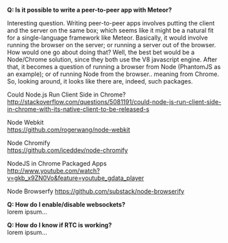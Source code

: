 **Q:  Is it possible to write a peer-to-peer app with Meteor?**  

Interesting question.  Writing peer-to-peer apps involves putting the client and the server on the same box; which seems like it might be a natural fit for a single-language framework like Meteor.  Basically, it would involve running the browser on the server; or running a server out of the browser.  How would one go about doing that?  Well, the best bet would be a Node/Chrome solution, since they both use the V8 javascript engine.  After that, it becomes a question of running a browser from Node (PhantomJS as an example); or of running Node from the browser.. meaning from Chrome.  So, looking around, it looks like there are, indeed, such packages.  

Could Node.js Run Client Side in Chrome?  
http://stackoverflow.com/questions/5081191/could-node-js-run-client-side-in-chrome-with-its-native-client-to-be-released-s  

Node Webkit  
https://github.com/rogerwang/node-webkit  

Node Chromify  
https://github.com/iceddev/node-chromify  

NodeJS in Chrome Packaged Apps  
http://www.youtube.com/watch?v=gkb_x9ZN0Vo&feature=youtube_gdata_player  

Node Browserfy
https://github.com/substack/node-browserify

**Q:  How do I enable/disable websockets?**  
lorem ipsum...


**Q:  How do I know if RTC is working?**  
lorem ipsum...
